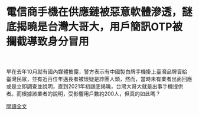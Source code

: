 # 電信商手機在供應鏈被惡意軟體滲透，謎底揭曉是台灣大哥大，用戶簡訊OTP被攔截導致身分冒用

<!--more-->
<!--18-->
<br><br/>
早在去年10月就有國內媒體披露，警方表示有中國製白牌手機掛上臺灣品牌賣給臺灣民眾，並有近百位年邁長者被懷疑是詐團人頭，然而，當時未有業者出面回應或是立即調查並說明，直到2021年初謎底揭曉，台灣大哥大就是出事手機提供者。而根據該業者的說明，受影響用戶數約200人，但真的如此嗎？

[閱讀全文](https://www.ithome.com.tw/news/142253)

